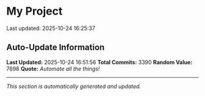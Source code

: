 # My Project


Last updated: 2025-10-24 16:25:37





































































































































































































































































































































































































































































































































































































































































































































































































































































































































































































































































































































































































































































































































































































































































































































































































































































































































































































































































































































































































































































































































































































































































































































































































































































































































































































































































































































































































































































































































































































































































































































































































































































































































































































































































































































































































































































































































































































































































































































## Auto-Update Information

**Last Updated:** 2025-10-24 16:51:56
**Total Commits:** 3390
**Random Value:** 7698
**Quote:** _Automate all the things!_

---
_This section is automatically generated and updated._